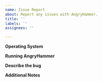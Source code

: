 ```yaml
---
name: Issue Report
about: Report any issues with AngryHammer.
title: ''
labels: ''
assignees: ''

---
```


**Operating System**

**Running AngryHammer**

**Describe the bug**

**Additional Notes**
